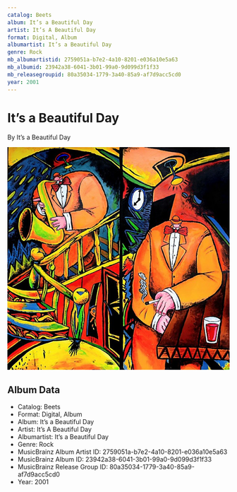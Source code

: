 ```yaml
---
catalog: Beets
album: It’s a Beautiful Day
artist: It’s A Beautiful Day
format: Digital, Album
albumartist: It’s a Beautiful Day
genre: Rock
mb_albumartistid: 2759051a-b7e2-4a10-8201-e036a10e5a63
mb_albumid: 23942a38-6041-3b01-99a0-9d099d3f1f33
mb_releasegroupid: 80a35034-1779-3a40-85a9-af7d9acc5cd0
year: 2001
---
```


# It’s a Beautiful Day

By It’s a Beautiful Day

![](../../assets/beetscovers/It’s_A_Beautiful_Day-It’s_a_Beautiful_Day.jpg)

## Album Data

- Catalog: Beets
- Format: Digital, Album
- Album: It’s a Beautiful Day
- Artist: It’s A Beautiful Day
- Albumartist: It’s a Beautiful Day
- Genre: Rock
- MusicBrainz Album Artist ID: 2759051a-b7e2-4a10-8201-e036a10e5a63
- MusicBrainz Album ID: 23942a38-6041-3b01-99a0-9d099d3f1f33
- MusicBrainz Release Group ID: 80a35034-1779-3a40-85a9-af7d9acc5cd0
- Year: 2001

